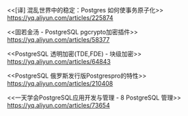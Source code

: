 

<<[译] 混乱世界中的稳定：Postgres 如何使事务原子化>>
https://yq.aliyun.com/articles/225874

<<固若金汤 - PostgreSQL pgcrypto加密插件>>
https://yq.aliyun.com/articles/58377

<<PostgreSQL 透明加密(TDE,FDE) - 块级加密>>
https://yq.aliyun.com/articles/64843

<<PostgreSQL 俄罗斯发行版Postgrespro的特性>>
https://yq.aliyun.com/articles/210408

<<一天学会PostgreSQL应用开发与管理 - 8 PostgreSQL 管理>>
https://yq.aliyun.com/articles/73654

